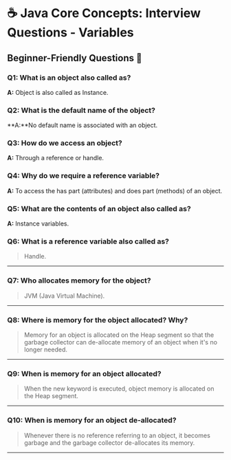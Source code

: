 # ☕ Java Core Concepts: Interview Questions - Variables

## Beginner-Friendly Questions 🔰

### Q1: What is an object also called as?
**A:** Object is also called as Instance.

### Q2: What is the default name of the object?
**A:**No default name is associated with an object.

### Q3: How do we access an object?
**A:** Through a reference or handle.

### Q4: Why do we require a reference variable?
**A:** To access the has part (attributes) and does part (methods) of an object.

### Q5: What are the contents of an object also called as?
**A:** Instance variables.

### Q6: What is a reference variable also called as?
> Handle.
---

### Q7: Who allocates memory for the object?
> JVM (Java Virtual Machine).

---

### Q8: Where is memory for the object allocated? Why?
>  Memory for an object is allocated on the Heap segment so that the garbage collector can de-allocate memory of an object when it's no longer needed.
---

### Q9: When is memory for an object allocated?
> When the new keyword is executed, object memory is allocated on the Heap segment.
---

### Q10: When is memory for an object de-allocated?
>Whenever there is no reference referring to an object, it becomes garbage and the garbage collector de-allocates its memory.
---

